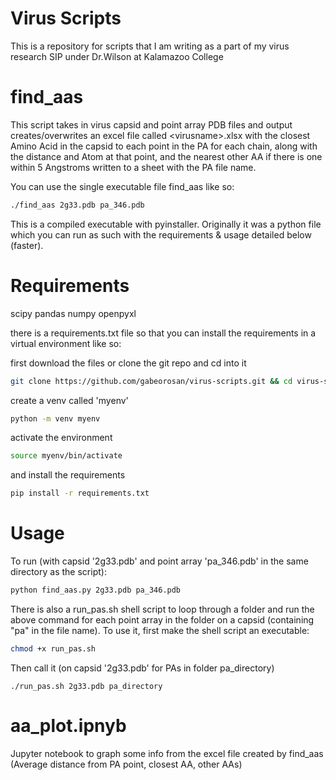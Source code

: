 # Virus Scripts

This is a repository for scripts that I am writing as a part of my virus research SIP under Dr.Wilson at Kalamazoo
College

# find_aas

This script takes in virus capsid and point array PDB files and output creates/overwrites an excel file called
\<virusname\>.xlsx
with the closest Amino Acid in the capsid to each point in the PA for each chain, along with the distance and Atom at that point, and
the nearest other AA if there is one within 5 Angstroms written to a sheet with the PA file name.

You can use the single executable file find_aas like so:

```bash
./find_aas 2g33.pdb pa_346.pdb
```

This is a compiled executable with pyinstaller. Originally it was a python file which you can run as such with the
requirements & usage detailed below (faster).

# Requirements

scipy
pandas
numpy
openpyxl

there is a requirements.txt file so that you can install the requirements in a virtual environment like so:

first download the files or clone the git repo and cd into it

```bash
git clone https://github.com/gabeorosan/virus-scripts.git && cd virus-scripts
```

create a venv called 'myenv'
```bash
python -m venv myenv 
```
activate the environment
```bash
source myenv/bin/activate
```
and install the requirements

```bash
pip install -r requirements.txt

```

# Usage
To run (with capsid '2g33.pdb' and point array 'pa_346.pdb' in the same directory as the script):

```bash
python find_aas.py 2g33.pdb pa_346.pdb
```

There is also a run_pas.sh shell script to loop through a folder and run the above command for each point array in the folder on
a capsid (containing "pa" in the file name). To use it, first make the shell script an executable:
```bash
chmod +x run_pas.sh
```
Then call it (on capsid '2g33.pdb' for PAs in folder pa_directory)
```
./run_pas.sh 2g33.pdb pa_directory
```

# aa_plot.ipnyb

Jupyter notebook to graph some info from the excel file created by find_aas (Average distance from PA point, closest AA, other AAs)
